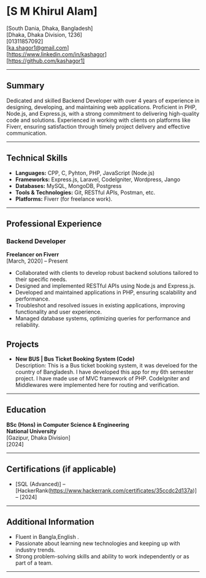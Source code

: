 # [S M Khirul Alam]
[South Dania, Dhaka, Bangladesh]  
[Dhaka, Dhaka Division, 1236]  
[01311857092]  
[ka.shagor1@gmail.com]  
[https://www.linkedin.com/in/kashagor]   
[https://github.com/kashagor1]

---

## Summary

Dedicated and skilled Backend Developer with over 4 years of experience in designing, developing, and maintaining web applications. Proficient in PHP, Node.js, and Express.js, with a strong commitment to delivering high-quality code and solutions. Experienced in working with clients on platforms like Fiverr, ensuring satisfaction through timely project delivery and effective communication.

---

## Technical Skills

- **Languages:** CPP, C, Pyhton, PHP, JavaScript (Node.js)
- **Frameworks:** Express.js, Laravel, CodeIgniter, Wordpress, Jango 
- **Databases:** MySQL, MongoDB, Postgress
- **Tools & Technologies:** Git, RESTful APIs, Postman, etc.
- **Platforms:** Fiverr (for freelance work).

---

## Professional Experience

### Backend Developer  
**Freelancer on Fiverr**  
[March, 2020] – Present  
- Collaborated with clients to develop robust backend solutions tailored to their specific needs.
- Designed and implemented RESTful APIs using Node.js and Express.js.
- Developed and maintained applications in PHP, ensuring scalability and performance.
- Troubleshot and resolved issues in existing applications, improving functionality and user experience.
- Managed database systems, optimizing queries for performance and reliability.


## Projects
- **New BUS | Bus Ticket Booking System (Code)**  
  Description: This is a Bus ticket booking system, it was develoed for the country of Bangladesh.
  I have developed this app for my 6th semester project. I have made use of MVC framework of PHP.
  CodeIgniter and Middlewares were implemented here for routing and verification.  

---

## Education

**BSc (Hons) in Computer Science & Engineering**  
**National University**  
[Gazipur, Dhaka Division]  
[2024]

---

## Certifications (if applicable)

- [SQL (Advanced)] – [HackerRank(https://www.hackerrank.com/certificates/35ccdc2d137a)] – [2024]

---

## Additional Information

- Fluent in Bangla,English .
- Passionate about learning new technologies and keeping up with industry trends.
- Strong problem-solving skills and ability to work independently or as part of a team.

---

